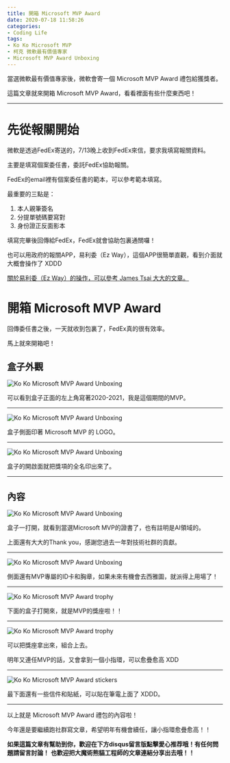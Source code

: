 ```yaml
---
title: 開箱 Microsoft MVP Award 
date: 2020-07-18 11:58:26
categories:
- Coding Life
tags:
- Ko Ko Microsoft MVP
- 柯克 微軟最有價值專家
- Microsoft MVP Award Unboxing
---
```


當選微軟最有價值專家後，微軟會寄一個 Microsoft MVP Award 禮包給獲獎者。

這篇文章就來開箱 Microsoft MVP Award，看看裡面有些什麼東西吧！

<!-- more -->
---

# 先從報關開始

微軟是透過FedEx寄送的，7/13晚上收到FedEx來信，要求我填寫報關資料。

主要是填寫個案委任書，委託FedEx協助報關。

FedEx的email裡有個案委任書的範本，可以參考範本填寫。

最重要的三點是：
1. 本人親筆簽名
2. 分提單號碼要寫對
3. 身份證正反面影本

填寫完畢後回傳給FedEx，FedEx就會協助包裏通關囉！


也可以用政府的報關APP，易利委（Ez Way），這個APP很簡單直觀，看到介面就大概會操作了 XDDD

[關於易利委（Ez Way）的操作，可以參考 James Tsai 大大的文章。](https://dotblogs.com.tw/jamestsai/2020/07/21/Transportation-for-Gift-Import-by-EZWay-App)

# 開箱 Microsoft MVP Award

回傳委任書之後，一天就收到包裏了，FedEx真的很有效率。

馬上就來開箱吧！

## 盒子外觀

![Ko Ko Microsoft MVP Award Unboxing](https://magic-panda-engineer.s3-ap-northeast-1.amazonaws.com/blog-img/20200718-koko-microsoft-mvp-kit-box1.jpg)

可以看到盒子正面的左上角寫著2020-2021，我是這個期間的MVP。

---

![Ko Ko Microsoft MVP Award Unboxing](https://magic-panda-engineer.s3-ap-northeast-1.amazonaws.com/blog-img/20200718-koko-microsoft-mvp-kit-box2.jpg)

盒子側面印著 Microsoft MVP 的 LOGO。

---

![Ko Ko Microsoft MVP Award Unboxing](https://magic-panda-engineer.s3-ap-northeast-1.amazonaws.com/blog-img/20200718-koko-microsoft-mvp-kit-box3.jpg)

盒子的開啟面就把獎項的全名印出來了。

---

## 內容

![Ko Ko Microsoft MVP Award Unboxing](https://magic-panda-engineer.s3-ap-northeast-1.amazonaws.com/blog-img/20200718-koko-microsoft-mvp-kit-certification.jpg)

盒子一打開，就看到當選Microsoft MVP的證書了，也有註明是AI領域的。

上面還有大大的Thank you，感謝您過去一年對技術社群的貢獻。

---

![Ko Ko Microsoft MVP Award Unboxing](https://magic-panda-engineer.s3-ap-northeast-1.amazonaws.com/blog-img/20200718-koko-microsoft-mvp-kit-idcard.jpg)

側面還有MVP專屬的ID卡和胸章，如果未來有機會去西雅圖，就派得上用場了！

---

![Ko Ko Microsoft MVP Award trophy](https://magic-panda-engineer.s3-ap-northeast-1.amazonaws.com/blog-img/20200718-koko-microsoft-mvp-kit-trophy1.jpg)

下面的盒子打開來，就是MVP的獎座啦！！

---

![Ko Ko Microsoft MVP Award trophy](https://magic-panda-engineer.s3-ap-northeast-1.amazonaws.com/blog-img/20200718-koko-microsoft-mvp-kit-trophy2.jpg)

可以把獎座拿出來，組合上去。

明年又連任MVP的話，又會拿到一個小指環，可以愈疊愈高 XDD

---

![Ko Ko Microsoft MVP Award stickers](https://magic-panda-engineer.s3-ap-northeast-1.amazonaws.com/blog-img/20200718-koko-microsoft-mvp-kit-stickers.jpg)

最下面還有一些信件和貼紙，可以貼在筆電上面了 XDDD。

---

以上就是 Microsoft MVP Award 禮包的內容啦！

今年還是要繼續跑社群寫文章，希望明年有機會續任，讓小指環愈疊愈高！！




**如果這篇文章有幫助到你，歡迎在下方disqus留言版點擊愛心推荐哦！有任何問題請留言討論！**
**也歡迎把大魔術熊貓工程師的文章連結分享出去哦！！**